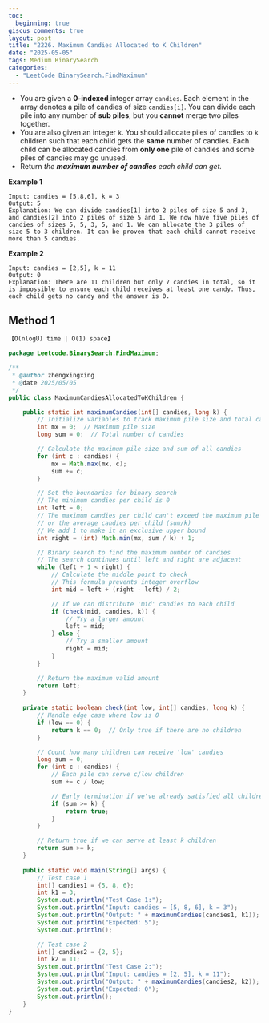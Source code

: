 ```yaml
---
toc:
  beginning: true
giscus_comments: true
layout: post
title: "2226. Maximum Candies Allocated to K Children"
date: "2025-05-05"
tags: Medium BinarySearch
categories:
  - "LeetCode BinarySearch.FindMaximum"
---
```



- You are given a **0-indexed** integer array `candies`. Each element in the array denotes a pile of candies of size `candies[i]`. You can divide each pile into any number of **sub piles**, but you **cannot** merge two piles together.
- You are also given an integer `k`. You should allocate piles of candies to `k` children such that each child gets the **same** number of candies. Each child can be allocated candies from **only one** pile of candies and some piles of candies may go unused.
- Return *the **maximum number of candies** each child can get.*

**Example 1**

```
Input: candies = [5,8,6], k = 3
Output: 5
Explanation: We can divide candies[1] into 2 piles of size 5 and 3, and candies[2] into 2 piles of size 5 and 1. We now have five piles of candies of sizes 5, 5, 3, 5, and 1. We can allocate the 3 piles of size 5 to 3 children. It can be proven that each child cannot receive more than 5 candies.
```

**Example 2**

```
Input: candies = [2,5], k = 11
Output: 0
Explanation: There are 11 children but only 7 candies in total, so it is impossible to ensure each child receives at least one candy. Thus, each child gets no candy and the answer is 0.
```

## Method 1

```tex
【O(nlogU) time | O(1) space】
```

```java
package Leetcode.BinarySearch.FindMaximum;

/**
 * @author zhengxingxing
 * @date 2025/05/05
 */
public class MaximumCandiesAllocatedToKChildren {

    public static int maximumCandies(int[] candies, long k) {
        // Initialize variables to track maximum pile size and total candies
        int mx = 0;  // Maximum pile size
        long sum = 0;  // Total number of candies

        // Calculate the maximum pile size and sum of all candies
        for (int c : candies) {
            mx = Math.max(mx, c);
            sum += c;
        }

        // Set the boundaries for binary search
        // The minimum candies per child is 0
        int left = 0;
        // The maximum candies per child can't exceed the maximum pile size
        // or the average candies per child (sum/k)
        // We add 1 to make it an exclusive upper bound
        int right = (int) Math.min(mx, sum / k) + 1;

        // Binary search to find the maximum number of candies
        // The search continues until left and right are adjacent
        while (left + 1 < right) {
            // Calculate the middle point to check
            // This formula prevents integer overflow
            int mid = left + (right - left) / 2;

            // If we can distribute 'mid' candies to each child
            if (check(mid, candies, k)) {
                // Try a larger amount
                left = mid;
            } else {
                // Try a smaller amount
                right = mid;
            }
        }

        // Return the maximum valid amount
        return left;
    }
    
    private static boolean check(int low, int[] candies, long k) {
        // Handle edge case where low is 0
        if (low == 0) {
            return k == 0;  // Only true if there are no children
        }

        // Count how many children can receive 'low' candies
        long sum = 0;
        for (int c : candies) {
            // Each pile can serve c/low children
            sum += c / low;

            // Early termination if we've already satisfied all children
            if (sum >= k) {
                return true;
            }
        }

        // Return true if we can serve at least k children
        return sum >= k;
    }
    
    public static void main(String[] args) {
        // Test case 1
        int[] candies1 = {5, 8, 6};
        int k1 = 3;
        System.out.println("Test Case 1:");
        System.out.println("Input: candies = [5, 8, 6], k = 3");
        System.out.println("Output: " + maximumCandies(candies1, k1));
        System.out.println("Expected: 5");
        System.out.println();

        // Test case 2
        int[] candies2 = {2, 5};
        int k2 = 11;
        System.out.println("Test Case 2:");
        System.out.println("Input: candies = [2, 5], k = 11");
        System.out.println("Output: " + maximumCandies(candies2, k2));
        System.out.println("Expected: 0");
        System.out.println();
    }
}
```





